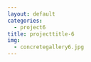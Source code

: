 ```yaml
---
layout: default
categories: 
  - project6
title: projecttitle-6
img: 
  - concretegallery6.jpg
---
```

